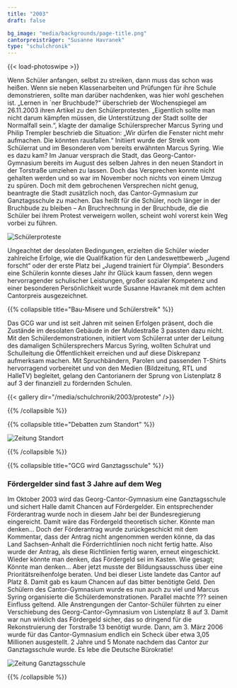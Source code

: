 ```yaml
---
title: "2003"
draft: false

bg_image: "media/backgrounds/page-title.png"
cantorpreisträger: "Susanne Havranek"
type: "schulchronik"
---
```


{{< load-photoswipe >}}




Wenn Schüler anfangen, selbst zu streiken, dann muss das schon was heißen. Wenn sie neben Klassenarbeiten und Prüfungen für ihre Schule demonstrieren, sollte man darüber nachdenken, was hier wohl geschehen ist. „Lernen in ´ner Bruchbude?“ überschrieb der Wochenspiegel am 26.11.2003 ihren Artikel zu den Schülerprotesten. „Eigentlich sollte man nicht darum kämpfen müssen, die Unterstützung der Stadt sollte der Normalfall sein.“, klagte der damalige Schülersprecher Marcus Syring und Philip Trempler beschrieb die Situation: „Wir dürfen die Fenster nicht mehr aufmachen. Die könnten rausfallen.“ Initiiert wurde der Streik vom Schülerrat und im Besonderen vom bereits erwähnten Marcus Syring. Wie es dazu kam? Im Januar versprach die Stadt, das Georg-Cantor-Gymnasium bereits im August des selben Jahres in den neuen Standort in der Torstraße umziehen zu lassen. Doch das Versprechen konnte nicht gehalten werden und so war im November noch nichts von einem Umzug zu spüren. Doch mit dem gebrochenen Versprechen nicht genug, beantragte die Stadt zusätzlich noch, das Cantor-Gymnasium zur Ganztagsschule zu machen. Das heißt für die Schüler, noch länger in der Bruchbude zu bleiben – An Bruchrechnung in der Bruchbude, die die Schüler bei ihrem Protest verweigern wollen, scheint wohl vorerst kein Weg vorbei zu führen.

![Schülerproteste](/media/schulchronik/2003/schuelerproteste.png)

Ungeachtet der desolaten Bedingungen, erzielten die Schüler wieder zahlreiche Erfolge, wie die Qualifikation für den Landeswettbewerb „Jugend forscht“ oder der erste Platz bei „Jugend trainiert für Olympia“. Besonders eine Schülerin konnte dieses Jahr ihr Glück kaum fassen, denn wegen hervorragender schulischer Leistungen, großer sozialer Kompetenz und einer besonderen Persönlichkeit wurde Susanne Havranek mit dem achten Cantorpreis ausgezeichnet.

{{% collapsible  title="Bau-Misere und Schülerstreik" %}}

Das GCG war und ist seit Jahren mit seinen Erfolgen präsent, doch die Zustände im desolaten Gebäude in der Muldestraße 3 passten dazu nicht. Mit den Schülerdemonstrationen, initiiert vom Schülerrat unter der Leitung des damaligen Schülersprechers Marcus Syring, wollten Schulrat und Schulleitung die Öffentlichkeit erreichen und auf diese Diskrepanz aufmerksam machen. Mit Spruchbändern, Parolen und passenden T-Shirts hervorragend vorbereitet und von den Medien (Bildzeitung, RTL und HalleTV) begleitet, gelang den Cantorianern der Sprung von Listenplatz 8 auf 3 der finanziell zu fördernden Schulen.

{{< gallery dir="/media/schulchronik/2003/proteste" />}}

{{% /collapsible %}}

{{% collapsible  title="Debatten zum Standort" %}}

![Zeitung Standort](/media/schulchronik/2003/cantor-torschule.png)

{{% /collapsible %}}

{{% collapsible  title="GCG wird Ganztagsschule" %}}

### Fördergelder sind fast 3 Jahre auf dem Weg

Im Oktober 2003 wird das Georg-Cantor-Gymnasium eine Ganztagsschule und sichert Halle damit Chancen auf Fördergelder. Ein entsprechender Förderantrag wurde noch in diesem Jahr bei der Bundesregierung eingereicht. Damit wäre das Fördergeld theoretisch sicher. Könnte man denken…
Doch der Förderantrag wurde zurückgeschickt mit dem Kommentar, dass der Antrag nicht angenommen werden könne, da das Land Sachsen-Anhalt die Förderrichtlinien noch nicht fertig hatte. Also wurde der Antrag, als diese Richtlinien fertig waren, erneut eingeschickt. Wieder könnte man denken, das Fördergeld sei im Kasten. Wie gesagt; Könnte man denken…
Aber jetzt musste der Bildungsausschuss über eine Prioritätsreihenfolge beraten. Und bei dieser Liste landete das Cantor auf Platz 8. Damit gab es kaum Chancen auf das bitter benötigte Geld.
Den Schülern des Cantor-Gymnasium wurde es nun auch zu viel und Marcus Syring organisierte die Schülerdemonstrationen. Parallel machte ??? seinen Einfluss geltend. Alle Anstrengungen der Cantor-Schüler führten zu einer Verschiebung des Georg-Cantor-Gymnasium von Listenplatz 8 auf 3. Damit war nun wirklich das Fördergeld sicher, das so dringend für die Rekonstruierung der Torstraße 13 benötigt wurde.
Dann, am 3. März 2006 wurde für das Cantor-Gymnasium endlich ein Scheck über etwa 3,05 Millionen ausgestellt. 2 Jahre und 5 Monate nachdem das Cantor zur Ganztagsschule wurde.
Es lebe die Deutsche Bürokratie!

![Zeitung Ganztagsschule](/media/schulchronik/2003/cantor-ganztagsschule.png)

{{% /collapsible %}}

